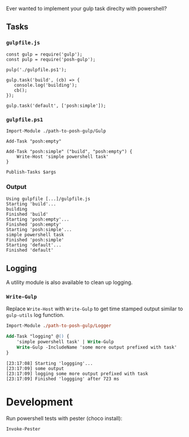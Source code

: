 Ever wanted to implement your gulp task direclty with powershell?

Tasks
-----
### `gulpfile.js`
```
const gulp = require('gulp');
const pulp = require('posh-gulp');

pulp('./gulpfile.ps1');

gulp.task('build', (cb) => {
   console.log('building');
   cb();
});

gulp.task('default', ['posh:simple']);
```

### `gulpfile.ps1`
```
Import-Module ./path-to-posh-gulp/Gulp

Add-Task "posh:empty"

Add-Task "posh:simple" ("build", "posh:empty") {
    Write-Host 'simple powershell task'
}

Publish-Tasks $args
```

### Output
```
Using gulpfile [...]/gulpfile.js
Starting 'build'...
building
Finished 'build'
Starting 'posh:empty'...
Finished 'posh:empty'
Starting 'posh:simple'...
simple powershell task
Finished 'posh:simple'
Starting 'default'...
Finished 'default'
```

Logging
-------
A utility module is also available to clean up logging.

### `Write-Gulp`
Replace `Write-Host` with `Write-Gulp` to get time stamped output similar to
`gulp-utils` log function.

```ps
Import-Module ./path-to-posh-gulp/Logger

Add-Task "logging" @() {
    'simple powershell task' | Write-Gulp 
    Write-Gulp -IncludeName 'some more output prefixed with task'
}
```

```
[23:17:08] Starting 'loggging'...
[23:17:09] some output
[23:17:09] logging some more output prefixed with task
[23:17:09] Finished 'loggging' after 723 ms
```

Development
===========
Run powershell tests with pester (choco install):
```
Invoke-Pester
```
